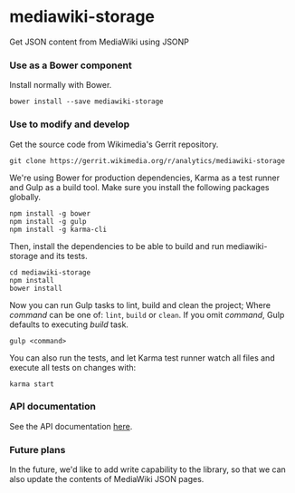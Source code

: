 # mediawiki-storage

Get JSON content from MediaWiki using JSONP

### Use as a Bower component
Install normally with Bower.
```
bower install --save mediawiki-storage
```

### Use to modify and develop
Get the source code from Wikimedia's Gerrit repository.
```
git clone https://gerrit.wikimedia.org/r/analytics/mediawiki-storage
```

We're using Bower for production dependencies, Karma as a test runner and Gulp as a build tool. Make sure you install the following packages globally.
```
npm install -g bower
npm install -g gulp
npm install -g karma-cli
```

Then, install the dependencies to be able to build and run mediawiki-storage and its tests.
```
cd mediawiki-storage
npm install
bower install
```

Now you can run Gulp tasks to lint, build and clean the project; Where _command_ can be one of: `lint`, `build` or `clean`. If you omit _command_, Gulp defaults to executing _build_ task.
```
gulp <command>
```

You can also run the tests, and let Karma test runner watch all files and execute all tests on changes with:
```
karma start
```

### API documentation
See the API documentation [here](doc/api.md).

### Future plans
In the future, we'd like to add write capability to the library, so that we can also update the contents of MediaWiki JSON pages.
